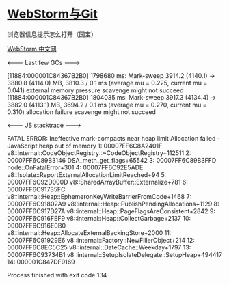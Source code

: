 [](https://www.jetbrains.com/help/webstorm/meet-webstorm.html)
# [WebStorm与Git](https://www.kancloud.cn/search?q=WebStorm)

浏览器信息提示怎么打开（园宝）

[WebStorm 中文网](https://www.webstorm.net.cn/scratches.html)

<--- Last few GCs --->

[11884:000001C84367B2B0]  1798680 ms: Mark-sweep 3914.2 (4140.1) -> 3880.8 (4114.0) MB, 3810.3 / 0.1 ms  (average mu = 0.225, current mu = 0.041) external memory pressure scavenge might not succeed
[11884:000001C84367B2B0]  1804035 ms: Mark-sweep 3917.3 (4134.4) -> 3882.0 (4113.1) MB, 3694.2 / 0.1 ms  (average mu = 0.270, current mu = 0.310) allocation failure scavenge might not succeed


<--- JS stacktrace --->

FATAL ERROR: Ineffective mark-compacts near heap limit Allocation failed - JavaScript heap out of memory
 1: 00007FF6C8A2401F v8::internal::CodeObjectRegistry::~CodeObjectRegistry+112511
 2: 00007FF6C89B3146 DSA_meth_get_flags+65542
 3: 00007FF6C89B3FFD node::OnFatalError+301
 4: 00007FF6C92E5ADE v8::Isolate::ReportExternalAllocationLimitReached+94
 5: 00007FF6C92D000D v8::SharedArrayBuffer::Externalize+781
 6: 00007FF6C91735FC v8::internal::Heap::EphemeronKeyWriteBarrierFromCode+1468
 7: 00007FF6C91802A9 v8::internal::Heap::PublishPendingAllocations+1129
 8: 00007FF6C917D27A v8::internal::Heap::PageFlagsAreConsistent+2842
 9: 00007FF6C916FEF9 v8::internal::Heap::CollectGarbage+2137
10: 00007FF6C916E0B0 v8::internal::Heap::AllocateExternalBackingStore+2000
11: 00007FF6C91929E6 v8::internal::Factory::NewFillerObject+214
12: 00007FF6C8EC5C25 v8::internal::DateCache::Weekday+1797
13: 00007FF6C93734B1 v8::internal::SetupIsolateDelegate::SetupHeap+494417
14: 000001C847DF9169

Process finished with exit code 134
